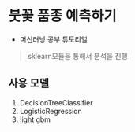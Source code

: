 # 붓꽃 품종 예측하기 
- 머신러닝 공부 튜토리얼 

> sklearn모듈을 통해서 분석을 진행

## 사용 모델
1. DecisionTreeClassifier
2. LogisticRegression
3. light gbm 